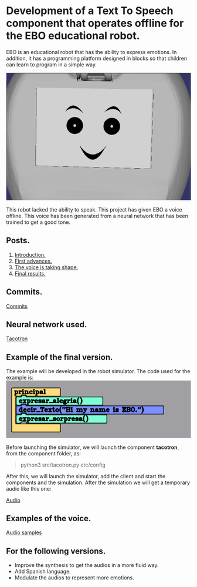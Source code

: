 # Development of a Text To Speech component that operates offline for the EBO educational robot.

EBO is an educational robot that has the ability to express emotions. In addition, it has a programming platform designed in blocks so that children can learn to program in a simple way.

![EBO_image](https://github.com/inajarrob/GSoC-2019-TextToSpeech/blob/master/ebo_image.png)

This robot lacked the ability to speak. This project has given EBO a voice offline. This voice has been generated from a neural network that has been trained to get a good tone.

## Posts.
1. [Introduction.](https://robocomp.github.io/web/gsoc/2019/isabel_najarro/post01) 
2. [First advances.](https://robocomp.github.io/web/gsoc/2019/isabel_najarro/post02)
3. [The voice is taking shape.](https://robocomp.github.io/web/gsoc/2019/isabel_najarro/post03)
4. [Final results.](https://robocomp.github.io/web/gsoc/2019/isabel_najarro/post04)

## Commits.
[Commits](https://github.com/inajarrob/learnbot/commits/text2speech?author=inajarrob)

## Neural network used.
[Tacotron](https://github.com/keithito/tacotron)

## Example of the final version.
The example will be developed in the robot simulator. The code used for the example is:
![Code_example](https://github.com/inajarrob/GSoC-2019-TextToSpeech/blob/master/Code_example.png)

Before launching the simulator, we will launch the component **tacotron**, from the component folder, as: 
> python3 src/tacotron.py etc/config 

After this, we will launch the simulator, add the client and start the components and the simulation. After the simulation we will get a temporary audio like this one:

[Audio](https://drive.google.com/file/d/1Ax8PKb9t_8DmJUQLPvcd9gS0usUcQhez/view?usp=sharing)

## Examples of the voice.
[Audio samples](https://github.com/inajarrob/AudioSamples)

## For the following versions.
- Improve the synthesis to get the audios in a more fluid way.
- Add Spanish language.
- Modulate the audios to represent more emotions.
